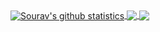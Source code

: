 <a href="https://github.com/theglitchh">
  <img align="center" src="https://github-readme-stats.vercel.app/api?username=theglitchh&show_icons=true&include_all_commits=true&theme=dracula" alt="Sourav's github statistics" />
</a>
<a href="https://github.com/theglitchh">
  <img align="center" src="https://github-readme-stats.vercel.app/api/top-langs/?username=theglitchh&layout=compact&theme=dracula" />
</a>

<a href="https://github.com/theglitchh">
  <img align="center" src="https://github-readme-stats.vercel.app/api/pin/?username=theglitchh&layout=compact&repo=theglitchh.github.io&theme=dracula" />
</a>

